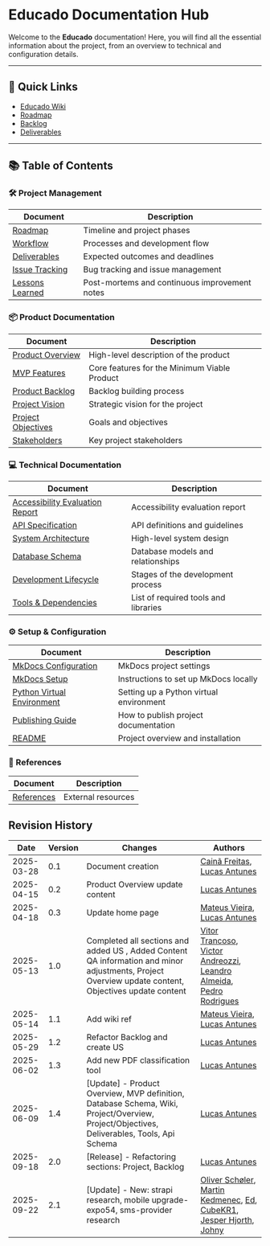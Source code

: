 # Educado Documentation Hub

Welcome to the **Educado** documentation! Here, you will find all the essential information about the project, from an
overview to technical and configuration details.

---

## 🔗 Quick Links

- [Educado Wiki](wiki_index.md)
- [Roadmap](management/roadmap.md)
- [Backlog](backlog/index.md)
- [Deliverables](management/deliverables.md)

---

## 📚 Table of Contents

### 🛠️ Project Management

| Document                                         | Description                                   |
| ------------------------------------------------ | --------------------------------------------- |
| [Roadmap](management/roadmap.md)                 | Timeline and project phases                   |
| [Workflow](management/workflow.md)               | Processes and development flow                |
| [Deliverables](management/deliverables.md)       | Expected outcomes and deadlines               |
| [Issue Tracking](management/issue-tracking.md)   | Bug tracking and issue management             |
| [Lessons Learned](management/lessons-learned.md) | Post-mortems and continuous improvement notes |

### 📦 Product Documentation

| Document                                    | Description                                  |
| ------------------------------------------- | -------------------------------------------- |
| [Product Overview](product/overview.md)     | High-level description of the product        |
| [MVP Features](product/mvp.md)              | Core features for the Minimum Viable Product |
| [Product Backlog](backlog/index.md)         | Backlog building process                     |
| [Project Vision](project/vision.md)         | Strategic vision for the project             |
| [Project Objectives](project/objectives.md) | Goals and objectives                         |
| [Stakeholders](project/stakeholders.md)     | Key project stakeholders                     |

### 💻 Technical Documentation

| Document                                                                  | Description                          |
| ------------------------------------------------------------------------- | ------------------------------------ |
| [Accessibility Evaluation Report](development/technical/accessibility.md) | Accessibility evaluation report      |
| [API Specification](development/technical/api.md)                         | API definitions and guidelines       |
| [System Architecture](development/technical/architecture.md)              | High-level system design             |
| [Database Schema](development/technical/database-schema.md)               | Database models and relationships    |
| [Development Lifecycle](development/lifecycle.md)                         | Stages of the development process    |
| [Tools & Dependencies](development/tools.md)                              | List of required tools and libraries |

### ⚙️ Setup & Configuration

| Document                                                 | Description                             |
|----------------------------------------------------------|-----------------------------------------|
| [MkDocs Configuration](setup/mkdocs-configuration.md)    | MkDocs project settings                 |
| [MkDocs Setup](setup/mkdocs-setup.md)                    | Instructions to set up MkDocs locally   |
| [Python Virtual Environment](setup/python-venv-setup.md) | Setting up a Python virtual environment |
| [Publishing Guide](setup/publishing-guide.md)            | How to publish project documentation    |
| [README](setup/readme.md)                                | Project overview and installation       |

### 🔗 References

| Document                    | Description        |
|-----------------------------|--------------------|
| [References](references.md) | External resources |

## Revision History

| Date       | Version | Changes                                                                                                                                              | Authors                                                                                                                                                                                                                                                        |
| ---------- | ------- | ---------------------------------------------------------------------------------------------------------------------------------------------------- | -------------------------------------------------------------------------------------------------------------------------------------------------------------------------------------------------------------------------------------------------------------- |
| 2025-03-28 | 0.1     | Document creation                                                                                                                                    | [Cainã Freitas](https://github.com/freitasc), [Lucas Antunes](https://github.com/LucasGSAntunes)                                                                                                                                                               |
| 2025-04-15 | 0.2     | Product Overview update content                                                                                                                      | [Lucas Antunes](https://github.com/LucasGSAntunes)                                                                                                                                                                                                             |
| 2025-04-18 | 0.3     | Update home page                                                                                                                                     | [Mateus Vieira](https://github.com/matix0), [Lucas Antunes](https://github.com/LucasGSAntunes)                                                                                                                                                                 |
| 2025-05-13 | 1.0     | Completed all sections and added US , Added Content QA information and minor adjustments, Project Overview update content, Objectives update content | [Vitor Trancoso](https://github.com/Vitor-Trancoso), [Victor Andreozzi](https://github.com/andreozzi), [Leandro Almeida](https://github.com/LeanArs), [Pedro Rodrigues](https://github.com/pedro-prp)                                                          |
| 2025-05-14 | 1.1     | Add wiki ref                                                                                                                                         | [Mateus Vieira](https://github.com/matix0), [Lucas Antunes](https://github.com/LucasGSAntunes)                                                                                                                                                                 |
| 2025-05-29 | 1.2     | Refactor Backlog and create US                                                                                                                       | [Lucas Antunes](https://github.com/LucasGSAntunes)                                                                                                                                                                                                             |
| 2025-06-02 | 1.3     | Add new PDF classification tool                                                                                                                      | [Lucas Antunes](https://github.com/LucasGSAntunes)                                                                                                                                                                                                             |
| 2025-06-09 | 1.4     | [Update] - Product Overview, MVP definition, Database Schema, Wiki, Project/Overview, Project/Objectives, Deliverables, Tools, Api Schema            | [Lucas Antunes](https://github.com/LucasGSAntunes)                                                                                                                                                                                                             |
| 2025-09-18 | 2.0     | [Release] - Refactoring sections: Project, Backlog                                                                                                   | [Lucas Antunes](https://github.com/LucasGSAntunes)                                                                                                                                                                                                             |
| 2025-09-22 | 2.1     | [Update] - New: strapi research, mobile upgrade-expo54, sms-provider research                                                                        | [Oliver Schøler](https://github.com/ollioddi), [Martin Kedmenec](https://github.com/audio-engineer), [Ed](https://github.com/edmxa), [CubeKR1](https://github.com/CubeKR1), [Jesper Hjorth](https://github.com/hjorth30), [Johny](http://github.com/Johny1511) |
